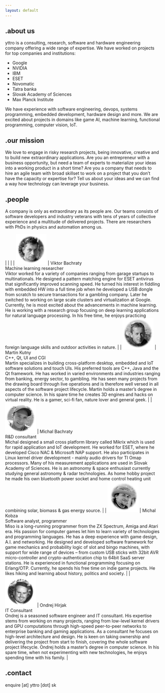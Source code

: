 ```yaml
---
layout: default
---
```

## .about us

yttro is a consulting, research, software and hardware engineering company offering a wide range of expertise. We have worked on projects for top companies and institutions:

* Google
* NVIDIA
* IBM
* ESET
* Novomatic
* Tatra banka
* Slovak Academy of Sciences
* Max Planck Institute

We have experience with software engineering, devops, systems programming, embedded development, hardware design and more. We are excited about projects in domains like game AI, machine learning, functional programming, computer vision, IoT.


## .our mission

We love to engage in risky research projects, being innovative, creative and to build new extraordinary applications. Are you an entrepreneur with a business opportunity, but need a team of experts to materialize your ideas into a working product in a short time? Are you a company that needs to hire an agile team with broad skillset to work on a project that you don’t have the capacity or expertise for? Tell us about your ideas and we can find a way how technology can leverage your business.

## .people

A company is only as extraordinary as its people are. Our teams consists of software developers and industry veterans with tens of years of collective experience and a multitude of delivered projects. There are researchers with PhDs in physics and automation among us.

| | |
| ![Viktor's headshot](images/viktor.png)  | Viktor Bachraty<br>Machine learning researcher<br>Viktor worked for a variety of companies ranging from garage startups to multinationals. He designed a pattern matching engine for ESET antivirus that significantly improved scanning speed. He turned his interest in fiddling with embedded HW into a full time job when he developed a USB dongle from scratch to secure transactions for a gambling company. Later he switched to working on large scale clusters and virtualization at Google. Currently, he is most excited about the advancements in machine learning. He is working with a research group focusing on deep learning applications for natural language processing. In his free time, he enjoys practicing foreign language skills and outdoor activities in nature. | 
| ![Martin's headshot](images/martin.png)  | Martin Kutny<br>C++, Qt, UI and CGI<br>Martin specializes in building cross-platform desktop, embedded and IoT software solutions and touch UIs. His preferred tools are C++, Java and the Qt framework. He has worked in varied environments and industries ranging from banking, energy sector, to gambling. He has seen many projects from the drawing board through live operations and is therefore well versed in all aspects of the software project lifecycle. Martin holds a master’s degree in computer science. In his spare time he creates 3D engines and hacks on virtual reality. He is a gamer, sci-fi fan, nature lover and general geek. |
| ![Michal's headshot](images/michal.png)  | Michal Bachraty<br>R&D consultant<br>Michal designed a small cross platform library called Mikrix which is used for rapid application and IoT development. He worked for ESET, where he developed Cisco NAC & Microsoft NAP support. He also participates in Linux kernel driver development - mainly audio drivers for TI Omap processors. Many of his measurement applications are used in Slovak Academy of Sciences. He is an astronomy & space enthusiast currently studying general astronomy & radar technologies. As home hobby project he made his own bluetooth power socket and home control heating unit combining solar, biomass & gas energy source. |
| ![Michal's headshot](images/michal2.png) | Michal Kobza<br>Software analyst, programmer<br>Miso is a long-running programmer from the ZX Spectrum, Amiga and Atari era. His passion for computer games let him to learn variety of technologies and programming languages. He has a deep experience with game design, A.I. and networking. He designed and developed software framework for game mechanics and probability logic of slot and bingo machines, with support for wide range of devices – from custom USB sticks with 32bit AVR micro-controller and crypto-authentication chip to 64bit SaaS server stations. He is experienced in functional programming focusing on Erlang/OTP. Currently, he spends his free time on indie game projects. He likes hiking and learning about history, politics and society. |
| ![Ondrej's headshot](images/ondrej.png)  | Ondrej Hirjak<br>IT Consultant<br>Ondrej is a seasoned software engineer and IT consultant. His expertise stems from working on many projects, ranging from low-level kernel drivers and GPU computations through high-speed peer-to-peer networks to enterprise banking and gaming applications. As a consultant he focuses on high-level architecture and design. He is keen on taking ownership and delivering the project from start to finish, covering the whole software project lifecycle. Ondrej holds a master’s degree in computer science. In his spare time, when not experimenting with new technologies, he enjoys spending time with his family. |


## .contact

enquire [at] yttro [dot] sk
